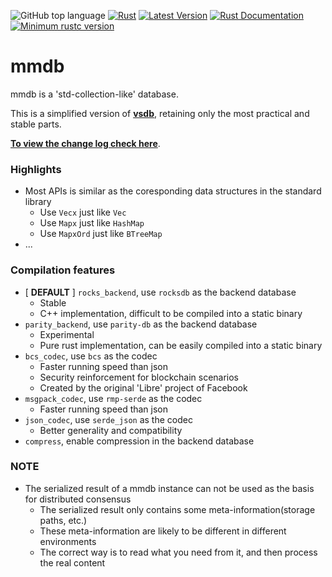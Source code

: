 ![GitHub top language](https://img.shields.io/github/languages/top/rust-util-collections/mmdb)
[![Rust](https://github.com/rust-util-collections/mmdb/actions/workflows/rust.yml/badge.svg)](https://github.com/rust-util-collections/mmdb/actions/workflows/rust.yml)
[![Latest Version](https://img.shields.io/crates/v/mmdb.svg)](https://crates.io/crates/mmdb)
[![Rust Documentation](https://img.shields.io/badge/api-rustdoc-blue.svg)](https://docs.rs/mmdb)
[![Minimum rustc version](https://img.shields.io/badge/rustc-1.63+-lightgray.svg)](https://github.com/rust-random/rand#rust-version-requirements)

# mmdb

mmdb is a 'std-collection-like' database.

This is a simplified version of [**vsdb**](https://crates.io/crates/vsdb), retaining only the most practical and stable parts.

[**To view the change log check here**](https://github.com/rust-util-collections/mmdb/blob/master/CHANGELOG.md).

### Highlights

- Most APIs is similar as the coresponding data structures in the standard library
    - Use `Vecx` just like `Vec`
    - Use `Mapx` just like `HashMap`
    - Use `MapxOrd` just like `BTreeMap`
- ...

### Compilation features

- [ **DEFAULT** ] `rocks_backend`, use `rocksdb` as the backend database
  - Stable
  - C++ implementation, difficult to be compiled into a static binary
- `parity_backend`, use `parity-db` as the backend database
  - Experimental
  - Pure rust implementation, can be easily compiled into a static binary
- `bcs_codec`, use `bcs` as the codec
    - Faster running speed than json
    - Security reinforcement for blockchain scenarios
    - Created by the original 'Libre' project of Facebook
- `msgpack_codec`, use `rmp-serde` as the codec
    - Faster running speed than json
- `json_codec`, use `serde_json` as the codec
    - Better generality and compatibility
- `compress`, enable compression in the backend database

### NOTE

- The serialized result of a mmdb instance can not be used as the basis for distributed consensus
  - The serialized result only contains some meta-information(storage paths, etc.)
  - These meta-information are likely to be different in different environments
  - The correct way is to read what you need from it, and then process the real content
